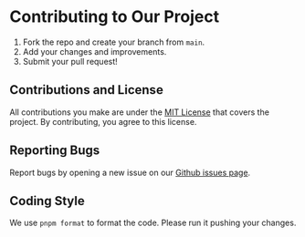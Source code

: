 # Contributing to Our Project

1. Fork the repo and create your branch from `main`.
2. Add your changes and improvements.
3. Submit your pull request!

## Contributions and License

All contributions you make are under the [MIT License](http://choosealicense.com/licenses/mit/) that covers the project. By contributing, you agree to this license.

## Reporting Bugs

Report bugs by opening a new issue on our [Github issues page](https://github.com/roninbuilders/contracts/issues).

## Coding Style

We use `pnpm format` to format the code. Please run it pushing your changes.
